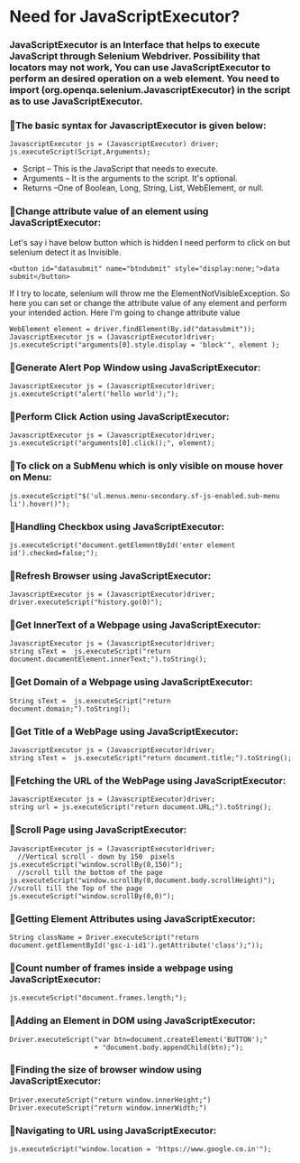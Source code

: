 # Need for JavaScriptExecutor? 

### JavaScriptExecutor is an Interface that helps to execute JavaScript through Selenium Webdriver. Possibility that locators may not work, You can use JavaScriptExecutor to perform an desired operation on a web element. You need to import (org.openqa.selenium.JavascriptExecutor) in the script as to use JavaScriptExecutor. 
### :dart:The basic syntax for JavascriptExecutor is given below: <br> 
```
JavascriptExecutor js = (JavascriptExecutor) driver;  
js.executeScript(Script,Arguments);
```
* Script – This is the JavaScript that needs to execute.
* Arguments – It is the arguments to the script. It's optional.
* Returns –One of Boolean, Long, String, List, WebElement, or null.
### :dart:Change attribute value of an element using JavaScriptExecutor: 
Let's say i have below button which is hidden I need perform to click on but selenium detect it as Invisible.
```
<button id="datasubmit" name="btndubmit" style="display:none;">data submit</button>
```
If I try to locate, selenium will throw me the ElementNotVisibleException. So here you can set or change the attribute value of any element and perform your intended action. Here I'm going to change attribute value
```
WebElement element = driver.findElement(By.id("datasubmit"));
JavascriptExecutor js = (JavascriptExecutor)driver;
js.executeScript("arguments[0].style.display = 'block'", element );
```
### :dart:Generate Alert Pop Window using JavaScriptExecutor: 
```
JavascriptExecutor js = (JavascriptExecutor)driver;
js.executeScript("alert('hello world');");
```
### :dart:Perform Click Action using JavaScriptExecutor: 
```
JavascriptExecutor js = (JavascriptExecutor)driver;
js.executeScript("arguments[0].click();", element);
```
### :dart:To click on a SubMenu which is only visible on mouse hover on Menu: 
```
js.executeScript("$('ul.menus.menu-secondary.sf-js-enabled.sub-menu li').hover()");
```
### :dart:Handling Checkbox using JavaScriptExecutor: 
```
js.executeScript("document.getElementById('enter element id').checked=false;");
```
### :dart:Refresh Browser using JavaScriptExecutor: 
```
JavascriptExecutor js = (JavascriptExecutor)driver;
driver.executeScript("history.go(0)");
```
### :dart:Get InnerText of a Webpage using JavaScriptExecutor: 
```
JavascriptExecutor js = (JavascriptExecutor)driver;
string sText =  js.executeScript("return document.documentElement.innerText;").toString();
```
### :dart:Get Domain of a Webpage using JavaScriptExecutor: 
```
String sText =  js.executeScript("return document.domain;").toString();
```
### :dart:Get Title of a WebPage using JavaScriptExecutor: 
```
JavascriptExecutor js = (JavascriptExecutor)driver;
string sText =  js.executeScript("return document.title;").toString();
```
### :dart:Fetching the URL of the WebPage using JavaScriptExecutor: 
```
JavascriptExecutor js = (JavascriptExecutor)driver;
string url = js.executeScript("return document.URL;").toString();
```
### :dart:Scroll Page using JavaScriptExecutor: 
```
JavascriptExecutor js = (JavascriptExecutor)driver;
  //Vertical scroll - down by 150  pixels
js.executeScript("window.scrollBy(0,150)");
  //scroll till the bottom of the page 
js.executeScript("window.scrollBy(0,document.body.scrollHeight)");
//scroll till the Top of the page 
js.executeScript("window.scrollBy(0,0)");
```
### :dart:Getting Element Attributes using JavaScriptExecutor: 
```
String className = Driver.executeScript("return document.getElementById('gsc-i-id1').getAttribute('class');"));
```
### :dart:Count number of frames inside a webpage using JavaScriptExecutor: 
```
js.executeScript("document.frames.length;");
```
### :dart:Adding an Element in DOM using JavaScriptExecutor: 
```
Driver.executeScript("var btn=document.createElement('BUTTON');"
                     + "document.body.appendChild(btn);");
```
### :dart:Finding the size of browser window using JavaScriptExecutor: 
```
Driver.executeScript("return window.innerHeight;")
Driver.executeScript("return window.innerWidth;")
```
### :dart:Navigating to URL using JavaScriptExecutor: 
```
js.executeScript("window.location = 'https://www.google.co.in'");
```



